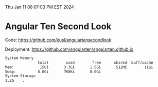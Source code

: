 Thu Jan 11 08:07:03 PM EST 2024

# Angular Ten Second Look

Code: https://github.com/kusl/angulartensecondlook

Deployment: https://github.com/angularten/angularten.github.io

```bash
System Memory
               total        used        free      shared  buff/cache   available
Mem:            15Gi       3.3Gi       1.5Gi       512Mi        11Gi        11Gi
Swap:          8.0Gi       768Ki       8.0Gi
System Storage
1.2G	.
